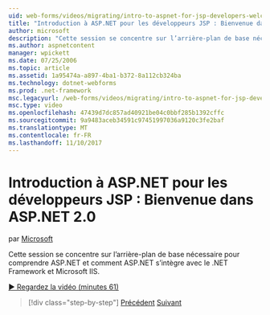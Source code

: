 ```yaml
---
uid: web-forms/videos/migrating/intro-to-aspnet-for-jsp-developers-welcome-to-aspnet-20
title: "Introduction à ASP.NET pour les développeurs JSP : Bienvenue dans ASP.NET 2.0 | Documents Microsoft"
author: microsoft
description: "Cette session se concentre sur l’arrière-plan de base nécessaire pour comprendre ASP.NET et comment ASP.NET s’intègre avec le .NET Framework et Microsoft IIS."
ms.author: aspnetcontent
manager: wpickett
ms.date: 07/25/2006
ms.topic: article
ms.assetid: 1a95474a-a897-4ba1-b372-8a112cb324ba
ms.technology: dotnet-webforms
ms.prod: .net-framework
msc.legacyurl: /web-forms/videos/migrating/intro-to-aspnet-for-jsp-developers-welcome-to-aspnet-20
msc.type: video
ms.openlocfilehash: 47439d7dc857ad40921be04c0bbf285b1392cffc
ms.sourcegitcommit: 9a9483aceb34591c97451997036a9120c3fe2baf
ms.translationtype: MT
ms.contentlocale: fr-FR
ms.lasthandoff: 11/10/2017
---
```

<a name="intro-to-aspnet-for-jsp-developers-welcome-to-aspnet-20"></a>Introduction à ASP.NET pour les développeurs JSP : Bienvenue dans ASP.NET 2.0
====================
par [Microsoft](https://github.com/microsoft)

Cette session se concentre sur l’arrière-plan de base nécessaire pour comprendre ASP.NET et comment ASP.NET s’intègre avec le .NET Framework et Microsoft IIS.

[&#9654; Regardez la vidéo (minutes 61)](https://channel9.msdn.com/Blogs/ASP-NET-Site-Videos/intro-to-aspnet-for-jsp-developers-welcome-to-aspnet-20)

>[!div class="step-by-step"]
[Précédent](migrating-from-classic-asp-to-aspnet.md)
[Suivant](intro-to-aspnet-for-jsp-developers-building-applications.md)
